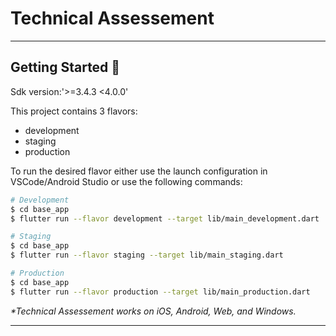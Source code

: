 # Technical Assessement

---

## Getting Started 🚀

Sdk version:'>=3.4.3 <4.0.0'

This project contains 3 flavors:

- development
- staging
- production

To run the desired flavor either use the launch configuration in VSCode/Android Studio or use the following commands:


```sh
# Development
$ cd base_app
$ flutter run --flavor development --target lib/main_development.dart

# Staging
$ cd base_app
$ flutter run --flavor staging --target lib/main_staging.dart

# Production
$ cd base_app
$ flutter run --flavor production --target lib/main_production.dart
```

_\*Technical Assessement works on iOS, Android, Web, and Windows._

---
